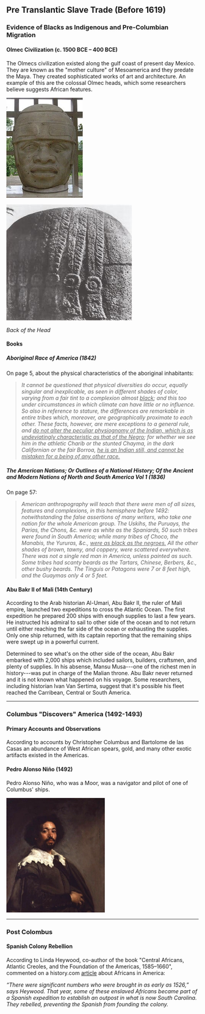 <!-- ## Pre-Columbian (Before 1492): The Deep Roots of Black Civilization -->
## Pre Translantic Slave Trade (Before 1619)

### Evidence of Blacks as Indigenous and Pre-Columbian Migration

#### Olmec Civilization (c. 1500 BCE – 400 BCE)
The Olmecs civilization existed along the gulf coast of present day Mexico.  They are known as the "mother culture" of Mesoamerica and they predate the Maya.  They created sophisticated works of art and architecture.  An example of this are the colossal Olmec heads, which some researchers believe suggests African features.

![Olmec Head Front](https://raw.githubusercontent.com/Chukobyte/black-history/main/assets/images/olmec_head_front.png)

![Olmec Head Back](https://raw.githubusercontent.com/Chukobyte/black-history/main/assets/images/olmec_head_back2.png)

*Back of the Head*

#### Books

##### Aboriginal Race of America (1842)
On page 5, about the physical characteristics of the aboriginal inhabitants:

> *It cannot be questioned that physical diversities do occur, equally singular and inexplicable, as seen in different shades of color, varying from a fair tint to a complexion almost <u>black</u>; and this too under circumstances in which climate can have little or no influence.  So also in reference to stature, the differences are remarkable in entire tribes which, moreover, are geographically proximate to each other. These facts, however, are mere exceptions to a general rule, and <u>do not alter the peculiar physiognomy of the Indian, which is as undeviatingly characteristic as that of the Negro</u>; for whether we see him in the athletic Charib or the stunted Chayma, in the dark Californian or the fair Borroa, <u>he is an Indian still, and cannot be mistaken for a being of any other race.</u>*

##### The American Nations; Or Outlines of a National History; Of the Ancient and Modern Nations of North and South America Vol 1 (1836)

On page 57:

> *American anthropography will teach that there were men of all sizes, features and complexions, in this hemisphere before 1492: notwithstanding the false assertions of many writers, who take one nation for the whole American group.  The Uskihs, the Puruays, the Parias, the Chons, &c. were as white as the Spaniards, 50 such tribes were found in South America; while many tribes of Choco, the Manabis, the Yururas, &c., <u>were as black as the negroes.</u>  All the other shades of brown, tawny, and coppery, were scattered everywhere.  There was not a single red man in America, unless painted as such.  Some tribes had scanty beards as the Tartars, Chinese, Berbers, &c., other bushy beards.  The Tinguis or Patagons were 7 or 8 feet high, and the Guaymas only 4 or 5 feet.*

#### Abu Bakr II of Mali (14th Century)
According to the Arab historian Al-Umari, Abu Bakr II, the ruler of Mali empire, launched two expeditions to cross the Atlantic Ocean.  The first expedition he prepared 200 ships with enough supplies to last a few years.  He instructed his admiral to sail to other side of the ocean and to not return until either reaching the far side of the ocean or exhausting the supplies.  Only one ship returned, with its captain reporting that the remaining ships were swept up in a powerful current.

Determined to see what's on the other side of the ocean, Abu Bakr embarked with 2,000 ships which included sailors, builders, craftsmen, and plenty of supplies.  In his absense, Mansu Musa---one of the richest men in history---was put in charge of the Malian throne.  Abu Bakr never returned and it is not known what happened on his voyage.  Some researchers, including historian Ivan Van Sertima, suggest that it's possible his fleet reached the Carribean, Central or South America.

---

### Columbus "Discovers" America (1492-1493)

#### Primary Accounts and Observations
According to accounts by Christopher Columbus and Bartolome de las Casas an abundance of West African spears, gold, and many other exotic artifacts existed in the Americas.

#### Pedro Alonso Niño (1492)
Pedro Alonso Niño, who was a Moor, was a navigator and pilot of one of Columbus' ships.

![Pedro Alonso Niño](https://raw.githubusercontent.com/Chukobyte/black-history/main/assets/images/pedro_alonso_nino.png)

---

### Post Colombus

#### Spanish Colony Rebellion

According to Linda Heywood, co-author of the book "Central Africans, Atlantic Creoles, and the Foundation of the Americas, 1585–1660", commented on a history.com [article](https://www.history.com/news/american-slavery-before-jamestown-1619) about Africans in America:

*“There were significant numbers who were brought in as early as 1526,” says Heywood. That year, some of these enslaved Africans became part of a Spanish expedition to establish an outpost in what is now South Carolina. They rebelled, preventing the Spanish from founding the colony.*
